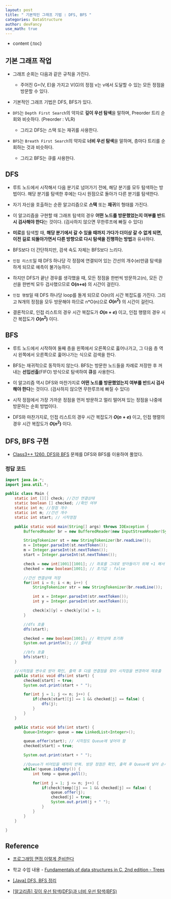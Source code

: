 ```yaml
---
layout: post
title: " 기본적인 그래프 기법 : DFS, BFS "
categories: DataStructure
author: devFancy
use_math: true
---
```

* content
{:toc}


## 기본 그래프 작업

* 그래프 순회는 다음과 같은 규칙을 가진다.

    * 주어진 G=(V, E)을 가지고 V(G)의 정점 v는 v에서 도달할 수 있는 모든 정점을 방문할 수 있다.

* 기본적인 그래프 기법은 DFS, BFS가 있다.

* `DFS`는 `Depth First Search`의 약자로 **깊이 우선 탐색**을 말하며, Preorder 트리 순회와 비슷하다. (Preorder : VLR)

    * 그리고 DFS는 스택 또는 재귀를 사용한다.

* `BFS`는 `Breath First Search`의 약자로 **너비 우선 탐색**을 말하며, 층마다 트리를 순회하는 것과 비슷하다.

    * 그리고 BFS는 큐를 사용한다.


## DFS

* 루트 노드에서 시작해서 다음 분기로 넘어가기 전에, 해당 분기를 모두 탐색하는 방법이다. 해당 분기를 탐색한 후에는 다시 원점으로 돌아가 다른 분기를 탐색한다.

* 자기 자신을 호출하는 순환 알고리즘으로 **스택** 또는 **재귀**의 형태를 가진다.

* 이 알고리즘을 구현할 때 그래프 탐색의 경우 **어떤 노드를 방문했었는지 여부를 반드시 검사해야 한다**는 것이다. (검사하지 않으면 무한루프에 빠질 수 있다)

* **미로**를 탐색할 때, **해당 분기에서 갈 수 있을 때까지 가다가 더이상 갈 수 없게 되면, 이전 길로 되돌아가면서 다른 방향으로 다시 탐색을 진행하는 방법**과 유사하다. 

* BFS보다 더 간단하지만, 검색 속도 자체는 BFS보다 느리다.

* `인접 리스트`일 때 DFS 하나당 각 정점에 연결되어 있는 간선의 개수(e)만큼 탐색을 하게 되므로 예측이 불가능하다.

* 하지만 DFS가 끝난 경우를 생각했을 때, 모든 정점을 한번씩 방문하고(n), 모든 간선을 한번씩 모두 검사했으므로 **O(n+e)** 의 시간이 걸린다.

* `인접 행렬`일 때 DFS 하나당 loop를 돌게 되므로 O(n)의 시간 복잡도를 가진다. 그리고 N개의 정점을 모두 방문해야 하므로 n*O(n)으로 **$O(n^{2})$** 의 시간이 걸린다.

* 결론적으로, 인접 리스트의 경우 시간 복잡도가 **$O(n+e)$** 이고, 인접 행렬의 경우 시간 복잡도가 **$O(n^{2})$** 이다.


## BFS

* 루트 노드에서 시작하여 둘째 층을 왼쪽에서 오른쪽으로 훓어나가고, 그 다음 층 역시 왼쪽에서 오른쪽으로 훑어나가는 식으로 검색을 한다.

* BFS는 재귀적으로 동작하지 않는다. BFS는 방문한 노드들을 차례로 저장한 후 꺼내는 **선입선출**(FIFO) 방식으로 탐색하여 **큐**를 사용한다.

* 이 알고리즘 역시 DFS와 마찬가지로 **어떤 노드를 방문했었는지 여부를 반드시 검사해야 한다**는 것이다. (검사하지 않으면 무한루프에 빠질 수 있다)

* 시작 정점에서 가장 가까운 정점을 먼저 방문하고 멀리 떨어져 있는 정점을 나중에 방문하는 순회 방법이다.

* DFS와 마찬가지로, 인접 리스트의 경우 시간 복잡도가 **$O(n+e)$** 이고, 인접 행렬의 경우 시간 복잡도가 **$O(n^{2})$** 이다.


## DFS, BFS 구현

* [Class3++ 1260. DFS와 BFS](https://fancy96.github.io/solved-class3-backjoon-1260/) 문제를 DFS와 BFS를 이용하여 풀었다.

### 정답 코드

```java
import java.io.*;
import java.util.*;

public class Main {
    static int [][] check; //간선 연결상태
    static boolean [] checked; //확인 여부
    static int n; //정점 개수
    static int m; //간선 개수
    static int start; // 시작정점

    public static void main(String[] args) throws IOException {
        BufferedReader br = new BufferedReader(new InputStreamReader(System.in));

        StringTokenizer st = new StringTokenizer(br.readLine());
        n = Integer.parseInt(st.nextToken());
        m = Integer.parseInt(st.nextToken());
        start = Integer.parseInt(st.nextToken());

        check = new int[1001][1001]; // 좌표를 그대로 받아들이기 위해 +1 해서 선언
        checked = new boolean[1001]; // 초기값 : false

        //간선 연결상태 저장
        for(int i = 0; i < m; i++) {
            StringTokenizer str = new StringTokenizer(br.readLine());

            int x = Integer.parseInt(str.nextToken());
            int y = Integer.parseInt(str.nextToken());

            check[x][y] = check[y][x] = 1;
        }

        //dfs 호출
        dfs(start);

        checked = new boolean[1001]; // 확인상태 초기화
        System.out.println(); // 줄바꿈

        //bfs 호출
        bfs(start);
    }

    //시작점을 변수로 받아 확인, 출력 후 다음 연결점을 찾아 시작점을 변경하여 재호출
    public static void dfs(int start) {
        checked[start] = true;
        System.out.print(start + " ");

        for(int j = 1; j <= n; j++) {
            if(check[start][j] == 1 && checked[j] == false) {
                dfs(j);
            }
        }
    }

    public static void bfs(int start) {
        Queue<Integer> queue = new LinkedList<Integer>();

        queue.offer(start); // 시작점도 Queue에 넣어야 함
        checked[start] = true;

        System.out.print(start + " ");

        //Queue가 비어있을 때까지 반복. 방문 정점은 확인, 출력 후 Queue에 넣어 순서대로 확인
        while(!queue.isEmpty()) {
            int temp = queue.poll();

            for(int j = 1; j <= n; j++) {
                if(check[temp][j] == 1 && checked[j] == false) {
                    queue.offer(j);
                    checked[j] = true;
                    System.out.print(j + " ");
                }
            }
        }
    }

}
```


##  Reference

* [프로그래밍 면접 이렇게 준비한다](http://www.yes24.com/Product/Goods/75187284)

* 학교 수업 내용 - [Fundamentals of data structures in C, 2nd edition - Trees](https://www.amazon.com/Fundamentals-Data-Structures-Ellis-Horowitz/dp/0929306406)

* [[Java] DFS, BFS 정리](https://bbangson.tistory.com/42)

* [[알고리즘] 깊이 우선 탐색(DFS)과 너비 우선 탐색(BFS)](https://currygamedev.tistory.com/10)
